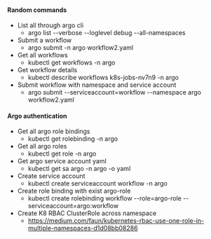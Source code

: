 #### Random commands
* List all through argo cli
  * argo list --verbose --loglevel debug --all-namespaces
* Submit a workflow
  * argo submit -n argo workflow2.yaml
* Get all workflows
  * kubectl get workflows -n argo
* Get workflow details
  * kubectl describe workflows k8s-jobs-nv7n9 -n argo
* Submit workflow with namespace and service account
  * argo submit --serviceaccount=workflow --namespace argo workflow2.yaml

#### Argo authentication 
* Get all argo role bindings 
  * kubectl get rolebinding  -n argo
* Get all argo roles
  * kubectl get role  -n argo
* Get argo service account yaml
  * kubectl get sa argo -n argo -o yaml
* Create service account
  * kubectl create serviceaccount workflow -n argo
* Create role binding with exist argo-role
  * kubectl create rolebinding workflow --role=argo-role --serviceaccount=argo:workflow
* Create K8 RBAC ClusterRole across namespace
  * https://medium.com/faun/kubernetes-rbac-use-one-role-in-multiple-namespaces-d1d08bb08286
